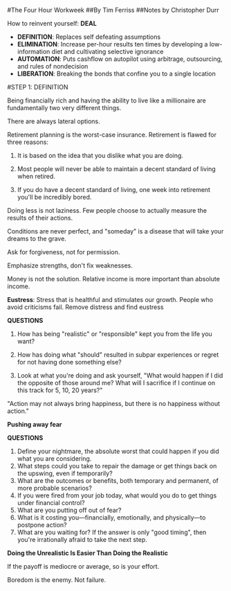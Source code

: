 #The Four Hour Workweek
##By Tim Ferriss
##Notes by Christopher Durr

How to reinvent yourself: **DEAL**

* **DEFINITION**: Replaces self defeating assumptions
* **ELIMINATION**: Increase per-hour results ten times by developing a low-information diet and cultivating selective ignorance
* **AUTOMATION**: Puts cashflow on autopilot using arbitrage, outsourcing, and rules of nondecision
* **LIBERATION**: Breaking the bonds that confine you to a single location

#STEP 1: DEFINITION

Being financially rich and having the ability to live like a millionaire are fundamentally two very different things.

There are always lateral options. 

Retirement planning is the worst-case insurance. Retirement is flawed for three reasons:

1. It is based on the idea that you dislike what you are doing. 

2. Most people will never be able to maintain a decent standard of living when retired. 

3. If you do have a decent standard of living, one week into retirement you'll be incredibly bored.

Doing less is not laziness. Few people choose to actually measure the results of their actions.

Conditions are never perfect, and "someday" is a disease that will take your dreams to the grave.

Ask for forgiveness, not for permission. 

Emphasize strengths, don't fix weaknesses.

Money is not the solution. Relative income is more important than absolute income. 

**Eustress**: Stress that is healthful and stimulates our growth. People who avoid criticisms fail. Remove distress and find eustress

__QUESTIONS__

1. How has being "realistic" or "responsible" kept you from the life you want?

2. How has doing what "should" resulted in subpar experiences or regret for not having done something else?

3. Look at what you're doing and ask yourself, "What would happen if I did the opposite of those around me? What will I sacrifice if I continue on this track for 5, 10, 20 years?"

"Action may not always bring happiness, but there is no happiness without action."

**Pushing away fear**

__QUESTIONS__

1. Define your nightmare, the absolute worst that could happen if you did what you are considering. 
2. What steps could you take to repair the damage or get things back on the upswing, even if temporarily? 
3. What are the outcomes or benefits, both temporary and permanent, of more probable scenarios? 
4. If you were fired from your job today, what would you do to get things under financial control?
5. What are you putting off out of fear?
6. What is it costing you—financially, emotionally, and physically—to postpone action?
7. What are you waiting for? If the answer is only "good timing", then you're irrationally afraid to take the next step.

**Doing the Unrealistic Is Easier Than Doing the Realistic**

If the payoff is mediocre or average, so is your effort. 

Boredom is the enemy. Not failure. 
